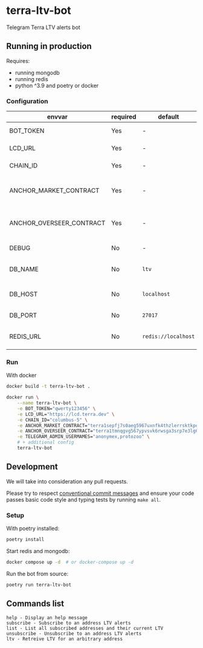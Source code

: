 # terra-ltv-bot
Telegram Terra LTV alerts bot

## Running in production

Requires:

- running mongodb
- running redis
- python ^3.9 and poetry or docker

### Configuration

| envvar                   | required | default             | description                     |
|--------------------------|----------|---------------------|---------------------------------|
| BOT_TOKEN                | Yes      | -                   | Telegram bot token              |
| LCD_URL                  | Yes      | -                   | Terra lcd url                   |
| CHAIN_ID                 | Yes      | -                   | Terra chaind id                 |
| ANCHOR_MARKET_CONTRACT   | Yes      | -                   | Anchor market contract address  |
| ANCHOR_OVERSEER_CONTRACT | Yes      | -                   | Anchor overseer contact address |
| DEBUG                    | No       | -                   | Set logging to debug            |
| DB_NAME                  | No       | `ltv`               | Mongo database name             |
| DB_HOST                  | No       | `localhost`         | Mongo database host             |
| DB_PORT                  | No       | `27017`             | Mongo port host                 |
| REDIS_URL                | No       | `redis://localhost` | Redis url connexion Yesing      |

### Run

With docker

```bash
docker build -t terra-ltv-bot .

docker run \
    --name terra-ltv-bot \
    -e BOT_TOKEN="qwerty123456" \
    -e LCD_URL="https://lcd.terra.dev" \
    -e CHAIN_ID="columbus-5" \
    -e ANCHOR_MARKET_CONTRACT="terra1sepfj7s0aeg5967uxnfk4thzlerrsktkpelm5s" \
    -e ANCHOR_OVERSEER_CONTRACT="terra1tmnqgvg567ypvsvk6rwsga3srp7e3lg6u0elp8" \
    -e TELEGRAM_ADMIN_USERMAMES="anonymex,protozoo" \
    # + additional config
    terra-ltv-bot
```

## Development

We will take into consideration any pull requests.

Please try to respect [conventional commit messages](https://www.conventionalcommits.org/en/v1.0.0/) and ensure your code passes basic code style and typing tests by running `make all`.

### Setup

With poetry installed:

```bash
poetry install
```

Start redis and mongodb:

```bash
docker compose up -d  # or docker-compose up -d
```

Run the bot from source:

```bash
poetry run terra-ltv-bot
```

## Commands list

```
help - Display an help message
subscribe - Subscribe to an address LTV alerts
list - List all subscribed addresses and their current LTV
unsubscribe - Unsubscribe to an address LTV alerts
ltv - Retreive LTV for an arbitrary address
```
